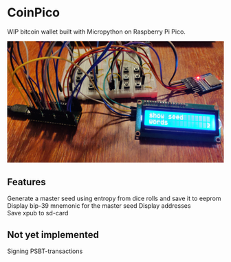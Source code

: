 # CoinPico
WIP bitcoin wallet built with Micropython on Raspberry Pi Pico.

![CoinPico](https://github.com/rauaap/CoinPico/blob/master/coinpico.jpg)

## Features
Generate a master seed using entropy from dice rolls and save it to eeprom  
Display bip-39 mnemonic for the master seed
Display addresses  
Save xpub to sd-card  

## Not yet implemented
Signing PSBT-transactions
